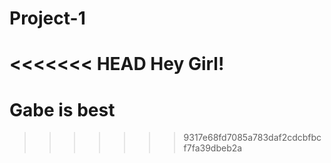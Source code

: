 # Project-1
<<<<<<< HEAD
Hey Girl!
=======

# Gabe is best
>>>>>>> 9317e68fd7085a783daf2cdcbfbcf7fa39dbeb2a

